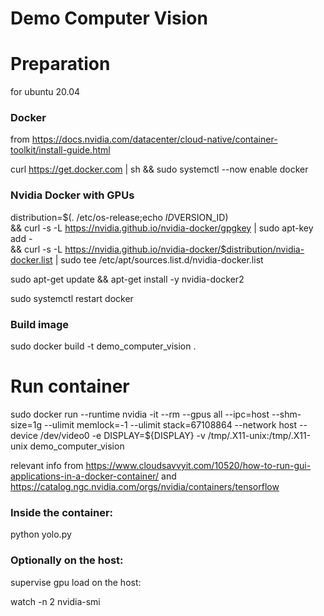 # Demo Computer Vision

# Preparation
for ubuntu 20.04

### Docker
from https://docs.nvidia.com/datacenter/cloud-native/container-toolkit/install-guide.html

curl https://get.docker.com | sh && sudo systemctl --now enable docker

### Nvidia Docker with GPUs
distribution=$(. /etc/os-release;echo $ID$VERSION_ID) \
   && curl -s -L https://nvidia.github.io/nvidia-docker/gpgkey | sudo apt-key add - \
   && curl -s -L https://nvidia.github.io/nvidia-docker/$distribution/nvidia-docker.list | sudo tee /etc/apt/sources.list.d/nvidia-docker.list

sudo apt-get update && apt-get install -y nvidia-docker2

sudo systemctl restart docker

### Build image
sudo docker build -t demo_computer_vision .

# Run container
sudo docker run --runtime nvidia -it --rm --gpus all --ipc=host --shm-size=1g --ulimit memlock=-1 --ulimit stack=67108864 --network host --device /dev/video0 -e DISPLAY=${DISPLAY} -v /tmp/.X11-unix:/tmp/.X11-unix demo_computer_vision

relevant info from
https://www.cloudsavvyit.com/10520/how-to-run-gui-applications-in-a-docker-container/
and
https://catalog.ngc.nvidia.com/orgs/nvidia/containers/tensorflow

### Inside the container:
python yolo.py

### Optionally on the host:
supervise gpu load on the host:

watch -n 2 nvidia-smi